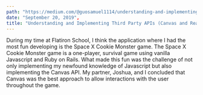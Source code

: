 ```yaml
---
path: "https://medium.com/@guosamuel1114/understanding-and-implementing-third-party-apis-canvas-and-react-dnd-d22eb4216a82"
date: "September 20, 2019",
title: "Understanding and Implementing Third Party APIs (Canvas and React DnD)"
---
```


During my time at Flatiron School, I think the application where I had the most fun developing is the Space X Cookie Monster game. The Space X Cookie Monster game is a one-player, survival game using vanilla Javascript and Ruby on Rails. What made this fun was the challenge of not only implementing my newfound knowledge of Javascript but also implementing the Canvas API. My partner, Joshua, and I concluded that Canvas was the best approach to allow interactions with the user throughout the game.
